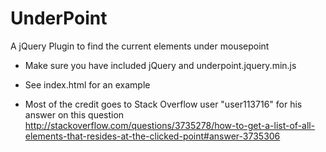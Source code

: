 UnderPoint
==========

A jQuery Plugin to find the current elements under mousepoint

- Make sure you have included jQuery and underpoint.jquery.min.js
- See index.html for an example

- Most of the credit goes to Stack Overflow user "user113716" for his answer on this question http://stackoverflow.com/questions/3735278/how-to-get-a-list-of-all-elements-that-resides-at-the-clicked-point#answer-3735306
